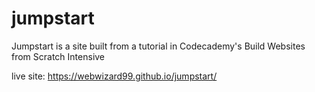 # jumpstart

Jumpstart is a site built from a tutorial in Codecademy's Build Websites from Scratch Intensive

live site: https://webwizard99.github.io/jumpstart/
